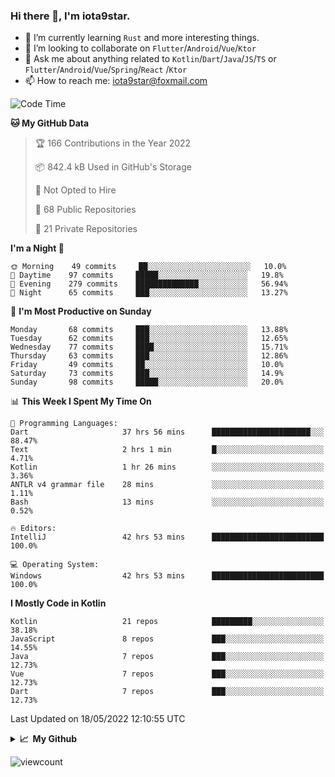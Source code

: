### Hi there 👋, I'm iota9star.

- 🌱 I’m currently learning `Rust` and more interesting things.
- 👯 I’m looking to collaborate on `Flutter`/`Android`/`Vue`/`Ktor`
- 💬 Ask me about anything related to `Kotlin`/`Dart`/`Java`/`JS`/`TS` or `Flutter`/`Android`/`Vue`/`Spring`/`React`
  /`Ktor`
- 📫 How to reach me: [iota9star@foxmail.com](iota9star@foxmail.com)



<!--START_SECTION:waka-->
![Code Time](http://img.shields.io/badge/Code%20Time-2%2C974%20hrs%208%20mins-blue)

**🐱 My GitHub Data** 

> 🏆 166 Contributions in the Year 2022
 > 
> 📦 842.4 kB Used in GitHub's Storage 
 > 
> 🚫 Not Opted to Hire
 > 
> 📜 68 Public Repositories 
 > 
> 🔑 21 Private Repositories  
 > 
**I'm a Night 🦉** 

```text
🌞 Morning    49 commits     ██░░░░░░░░░░░░░░░░░░░░░░░   10.0% 
🌆 Daytime    97 commits     █████░░░░░░░░░░░░░░░░░░░░   19.8% 
🌃 Evening    279 commits    ██████████████░░░░░░░░░░░   56.94% 
🌙 Night      65 commits     ███░░░░░░░░░░░░░░░░░░░░░░   13.27%

```
📅 **I'm Most Productive on Sunday** 

```text
Monday       68 commits     ███░░░░░░░░░░░░░░░░░░░░░░   13.88% 
Tuesday      62 commits     ███░░░░░░░░░░░░░░░░░░░░░░   12.65% 
Wednesday    77 commits     ████░░░░░░░░░░░░░░░░░░░░░   15.71% 
Thursday     63 commits     ███░░░░░░░░░░░░░░░░░░░░░░   12.86% 
Friday       49 commits     ██░░░░░░░░░░░░░░░░░░░░░░░   10.0% 
Saturday     73 commits     ███░░░░░░░░░░░░░░░░░░░░░░   14.9% 
Sunday       98 commits     █████░░░░░░░░░░░░░░░░░░░░   20.0%

```


📊 **This Week I Spent My Time On** 

```text
💬 Programming Languages: 
Dart                     37 hrs 56 mins      ██████████████████████░░░   88.47% 
Text                     2 hrs 1 min         █░░░░░░░░░░░░░░░░░░░░░░░░   4.71% 
Kotlin                   1 hr 26 mins        ░░░░░░░░░░░░░░░░░░░░░░░░░   3.36% 
ANTLR v4 grammar file    28 mins             ░░░░░░░░░░░░░░░░░░░░░░░░░   1.11% 
Bash                     13 mins             ░░░░░░░░░░░░░░░░░░░░░░░░░   0.52%

🔥 Editors: 
IntelliJ                 42 hrs 53 mins      █████████████████████████   100.0%

💻 Operating System: 
Windows                  42 hrs 53 mins      █████████████████████████   100.0%

```

**I Mostly Code in Kotlin** 

```text
Kotlin                   21 repos            █████████░░░░░░░░░░░░░░░░   38.18% 
JavaScript               8 repos             ███░░░░░░░░░░░░░░░░░░░░░░   14.55% 
Java                     7 repos             ███░░░░░░░░░░░░░░░░░░░░░░   12.73% 
Vue                      7 repos             ███░░░░░░░░░░░░░░░░░░░░░░   12.73% 
Dart                     7 repos             ███░░░░░░░░░░░░░░░░░░░░░░   12.73%

```



 Last Updated on 18/05/2022 12:10:55 UTC
<!--END_SECTION:waka-->

<details>
  <summary><b>📈&nbsp;&nbsp;My Github</b></summary>
  <br>
  <img src='https://github-profile-trophy.vercel.app/?username=iota9star'>
  <img src='https://bad-apple-github-readme.vercel.app/api?show_bg=1&username=iota9star&hide_title=true'>
  <img src='http://cr-skills-chart-widget.azurewebsites.net/api/api?username=iota9star'>
</details>


![viewcount](https://count.getloli.com/get/@iota9star?theme=rule34)
